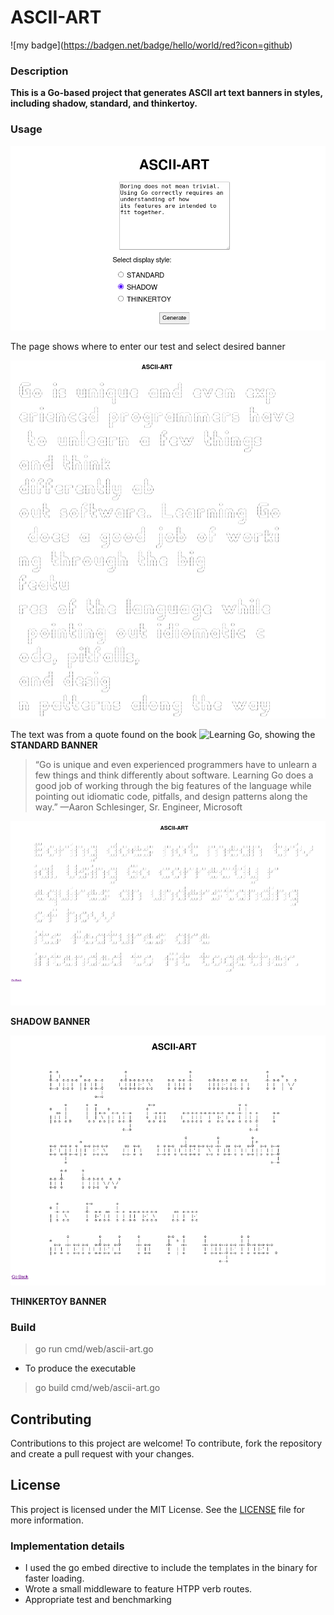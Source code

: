 # ASCII-ART

!\[my badge\](https://badgen.net/badge/hello/world/red?icon=github)
### Description
**This is a Go-based project that generates ASCII art text banners in styles, including shadow, standard, and thinkertoy.**


### Usage
![front_page](/images/frontpage.png)

The page shows where to enter our test and select desired banner


![standard banner](/images/standard.png)


The text was from a quote found on the book ![Learning Go](https://www.oreilly.com/library/view/learning-go/9781492077206/), showing the **STANDARD BANNER**


> “Go is unique and even experienced programmers have to unlearn a few things and think
differently about software. Learning Go does a good job of working through the big
features of the language while pointing out idiomatic code, pitfalls,
and design patterns along the way.” —Aaron Schlesinger, Sr. Engineer, Microsoft

![shadow banner](/images/shadow.png)

**SHADOW BANNER**


![thinkertoy banner](/images/thinkertoy.png)

**THINKERTOY BANNER**

### Build

> go run cmd/web/ascii-art.go

- To produce the executable

> go build cmd/web/ascii-art.go

## Contributing

Contributions to this project are welcome! To contribute, fork the repository and create a pull request with your changes.

## License

This project is licensed under the MIT License. See the [LICENSE](LICENSE) file for more information.

### Implementation details
- I used the go embed directive to include the templates in the binary for faster loading.
- Wrote a small middleware to feature HTPP verb routes.
- Appropriate test and benchmarking



